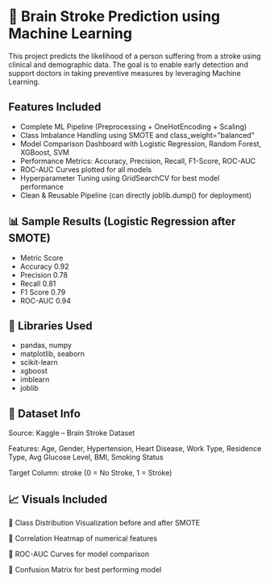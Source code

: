 # 🧠 Brain Stroke Prediction using Machine Learning

This project predicts the likelihood of a person suffering from a stroke using clinical and demographic data.
The goal is to enable early detection and support doctors in taking preventive measures by leveraging Machine Learning.

## Features Included

* Complete ML Pipeline (Preprocessing + OneHotEncoding + Scaling)
* Class Imbalance Handling using SMOTE and class_weight="balanced"
* Model Comparison Dashboard with Logistic Regression, Random Forest, XGBoost, SVM
* Performance Metrics: Accuracy, Precision, Recall, F1-Score, ROC-AUC
* ROC-AUC Curves plotted for all models
* Hyperparameter Tuning using GridSearchCV for best model performance
* Clean & Reusable Pipeline (can directly joblib.dump() for deployment)


## 📊 Sample Results (Logistic Regression after SMOTE)
* Metric	Score
* Accuracy	0.92
* Precision	0.78
* Recall	0.81
* F1 Score	0.79
* ROC-AUC	0.94
## 🧰 Libraries Used

* pandas, numpy
* matplotlib, seaborn
* scikit-learn
* xgboost
* imblearn
* joblib

## 🧪 Dataset Info

Source: Kaggle – Brain Stroke Dataset

Features: Age, Gender, Hypertension, Heart Disease, Work Type, Residence Type, Avg Glucose Level, BMI, Smoking Status

Target Column: stroke (0 = No Stroke, 1 = Stroke)

## 📈 Visuals Included

📌 Class Distribution Visualization before and after SMOTE

📌 Correlation Heatmap of numerical features

📌 ROC-AUC Curves for model comparison

📌 Confusion Matrix for best performing model
